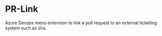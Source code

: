 # PR-Link
Azure Devops menu extension to link a pull request to an external ticketing system such as Jira.
